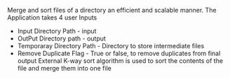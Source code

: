 Merge and sort files of a directory an efficient and scalable manner.
The Application takes 4 user Inputs
 - Input Directory Path - input
 - OutPut Directory path - output
 - Temporaray Directory Path - Directory to store intermediate files
 - Remove Duplicate Flag - True or false, to remove duplicates from final output
External K-way sort algorithm is used to sort the contents of the file and merge them into one file
